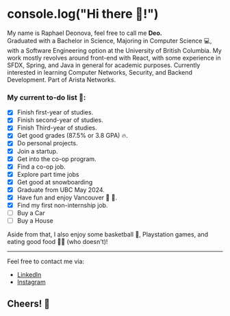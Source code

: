 
# console.log("Hi there 👋!") 
My name is Raphael Deonova, feel free to call me **Deo.**   
Graduated with a Bachelor in Science, Majoring in Computer Science 💻, with a Software Engineering option at the University of British Columbia.
My work mostly revolves around front-end with React, with some experience in SFDX, Spring, and Java in general for academic purposes.
Currently interested in learning Computer Networks, Security, and Backend Development.
Part of Arista Networks.

### My current to-do list 📑:
 - [x] Finish first-year of studies.
 - [x] Finish second-year of studies.
 - [x] Finish Third-year of studies.
 - [x] Get good grades (87.5% or 3.8 GPA) 🔥.
 - [x] Do personal projects.
 - [x] Join a startup.
 - [x] Get into the co-op program.
 - [x] Find a co-op job.
 - [x] Explore part time jobs
 - [x] Get good at snowboarding
 - [x] Graduate from UBC May 2024.
 - [x] Have fun and enjoy Vancouver 🌊 🌄.
 - [x] Find my first non-internship job.
 - [ ] Buy a Car
 - [ ] Buy a House
 
 Aside from that, I also enjoy some basketball 🏀, Playstation games, and eating good food 🍣🍟 (who doesn't)!
 
 ---

 Feel free to contact me via:
  - [LinkedIn](https://www.linkedin.com/in/raphaeldeonova/)
  - [Instagram](https://www.instagram.com/raphaeldeonova/)
 
 ## Cheers! 🍻

<!---
raphaeldeonova/raphaeldeonova is a ✨ special ✨ repository because its `README.md` (this file) appears on your GitHub profile.
You can click the Preview link to take a look at your changes.
--->
